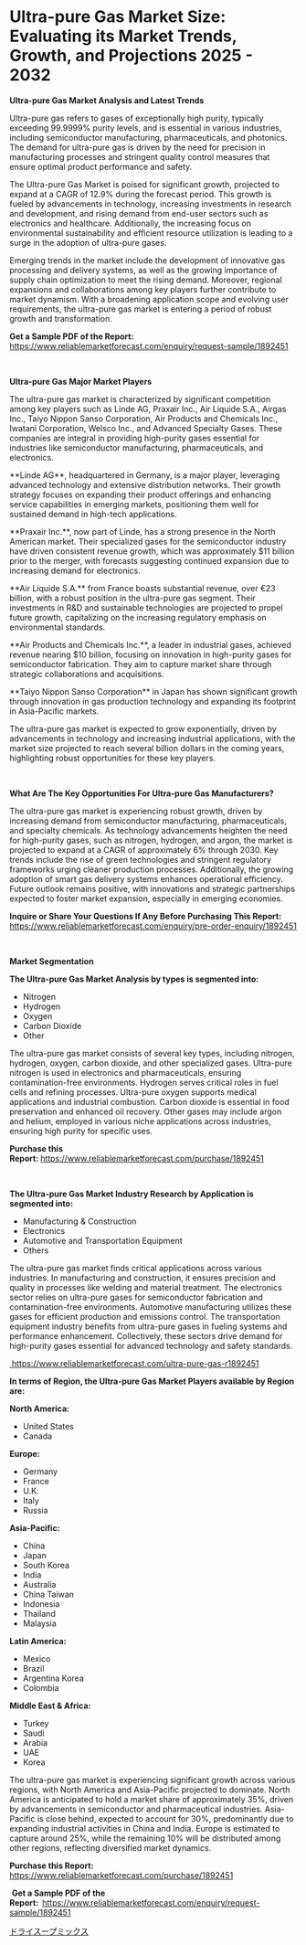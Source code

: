 <p><h1>Ultra-pure Gas Market Size: Evaluating its Market Trends, Growth, and Projections 2025 - 2032</h1></p><p><strong>Ultra-pure Gas Market Analysis and Latest Trends</strong></p>
<p><p>Ultra-pure gas refers to gases of exceptionally high purity, typically exceeding 99.9999% purity levels, and is essential in various industries, including semiconductor manufacturing, pharmaceuticals, and photonics. The demand for ultra-pure gas is driven by the need for precision in manufacturing processes and stringent quality control measures that ensure optimal product performance and safety.</p><p>The Ultra-pure Gas Market is poised for significant growth, projected to expand at a CAGR of 12.9% during the forecast period. This growth is fueled by advancements in technology, increasing investments in research and development, and rising demand from end-user sectors such as electronics and healthcare. Additionally, the increasing focus on environmental sustainability and efficient resource utilization is leading to a surge in the adoption of ultra-pure gases.</p><p>Emerging trends in the market include the development of innovative gas processing and delivery systems, as well as the growing importance of supply chain optimization to meet the rising demand. Moreover, regional expansions and collaborations among key players further contribute to market dynamism. With a broadening application scope and evolving user requirements, the ultra-pure gas market is entering a period of robust growth and transformation.</p></p>
<p><strong>Get a Sample PDF of the Report:&nbsp;</strong> <a href="https://www.reliablemarketforecast.com/enquiry/request-sample/1892451?utm_campaign=1105&utm_medium=2&utm_source=Github&utm_content=ia&utm_term=14012025&utm_id=ultra-pure-gas">https://www.reliablemarketforecast.com/enquiry/request-sample/1892451</a></p>
<p>&nbsp;</p>
<p><strong>Ultra-pure Gas Major Market Players</strong></p>
<p><p>The ultra-pure gas market is characterized by significant competition among key players such as Linde AG, Praxair Inc., Air Liquide S.A., Airgas Inc., Taiyo Nippon Sanso Corporation, Air Products and Chemicals Inc., Iwatani Corporation, Welsco Inc., and Advanced Specialty Gases. These companies are integral in providing high-purity gases essential for industries like semiconductor manufacturing, pharmaceuticals, and electronics.</p><p>**Linde AG**, headquartered in Germany, is a major player, leveraging advanced technology and extensive distribution networks. Their growth strategy focuses on expanding their product offerings and enhancing service capabilities in emerging markets, positioning them well for sustained demand in high-tech applications.</p><p>**Praxair Inc.**, now part of Linde, has a strong presence in the North American market. Their specialized gases for the semiconductor industry have driven consistent revenue growth, which was approximately $11 billion prior to the merger, with forecasts suggesting continued expansion due to increasing demand for electronics.</p><p>**Air Liquide S.A.** from France boasts substantial revenue, over €23 billion, with a robust position in the ultra-pure gas segment. Their investments in R&D and sustainable technologies are projected to propel future growth, capitalizing on the increasing regulatory emphasis on environmental standards.</p><p>**Air Products and Chemicals Inc.**, a leader in industrial gases, achieved revenue nearing $10 billion, focusing on innovation in high-purity gases for semiconductor fabrication. They aim to capture market share through strategic collaborations and acquisitions.</p><p>**Taiyo Nippon Sanso Corporation** in Japan has shown significant growth through innovation in gas production technology and expanding its footprint in Asia-Pacific markets.</p><p>The ultra-pure gas market is expected to grow exponentially, driven by advancements in technology and increasing industrial applications, with the market size projected to reach several billion dollars in the coming years, highlighting robust opportunities for these key players.</p></p>
<p>&nbsp;</p>
<p><strong>What Are The Key Opportunities For Ultra-pure Gas Manufacturers?</strong></p>
<p><p>The ultra-pure gas market is experiencing robust growth, driven by increasing demand from semiconductor manufacturing, pharmaceuticals, and specialty chemicals. As technology advancements heighten the need for high-purity gases, such as nitrogen, hydrogen, and argon, the market is projected to expand at a CAGR of approximately 6% through 2030. Key trends include the rise of green technologies and stringent regulatory frameworks urging cleaner production processes. Additionally, the growing adoption of smart gas delivery systems enhances operational efficiency. Future outlook remains positive, with innovations and strategic partnerships expected to foster market expansion, especially in emerging economies.</p></p>
<p><strong>Inquire or Share Your Questions If Any Before Purchasing This Report:</strong> <a href="https://www.reliablemarketforecast.com/enquiry/pre-order-enquiry/1892451?utm_campaign=1105&utm_medium=2&utm_source=Github&utm_content=ia&utm_term=14012025&utm_id=ultra-pure-gas">https://www.reliablemarketforecast.com/enquiry/pre-order-enquiry/1892451</a></p>
<p>&nbsp;</p>
<p><strong>Market Segmentation</strong></p>
<p><strong>The Ultra-pure Gas Market Analysis by types is segmented into:</strong></p>
<p><ul><li>Nitrogen</li><li>Hydrogen</li><li>Oxygen</li><li>Carbon Dioxide</li><li>Other</li></ul></p>
<p><p>The ultra-pure gas market consists of several key types, including nitrogen, hydrogen, oxygen, carbon dioxide, and other specialized gases. Ultra-pure nitrogen is used in electronics and pharmaceuticals, ensuring contamination-free environments. Hydrogen serves critical roles in fuel cells and refining processes. Ultra-pure oxygen supports medical applications and industrial combustion. Carbon dioxide is essential in food preservation and enhanced oil recovery. Other gases may include argon and helium, employed in various niche applications across industries, ensuring high purity for specific uses.</p></p>
<p><strong>Purchase this Report:&nbsp;</strong><a href="https://www.reliablemarketforecast.com/purchase/1892451?utm_campaign=1105&utm_medium=2&utm_source=Github&utm_content=ia&utm_term=14012025&utm_id=ultra-pure-gas">https://www.reliablemarketforecast.com/purchase/1892451</a></p>
<p>&nbsp;</p>
<p><strong>The Ultra-pure Gas Market Industry Research by Application is segmented into:</strong></p>
<p><ul><li>Manufacturing & Construction</li><li>Electronics</li><li>Automotive and Transportation Equipment</li><li>Others</li></ul></p>
<p><p>The ultra-pure gas market finds critical applications across various industries. In manufacturing and construction, it ensures precision and quality in processes like welding and material treatment. The electronics sector relies on ultra-pure gases for semiconductor fabrication and contamination-free environments. Automotive manufacturing utilizes these gases for efficient production and emissions control. The transportation equipment industry benefits from ultra-pure gases in fueling systems and performance enhancement. Collectively, these sectors drive demand for high-purity gases essential for advanced technology and safety standards.</p></p>
<p><a href="https://www.reliablemarketforecast.com/ultra-pure-gas-r1892451?utm_campaign=1105&utm_medium=2&utm_source=Github&utm_content=ia&utm_term=14012025&utm_id=ultra-pure-gas">&nbsp;https://www.reliablemarketforecast.com/ultra-pure-gas-r1892451</a></p>
<p><strong>In terms of Region, the Ultra-pure Gas Market Players available by Region are:</strong></p>
<p>
    <p> <strong> North America: </strong>
        <ul>
            <li>United States</li>
            <li>Canada</li>
        </ul>
        </p> 
    <p> <strong> Europe: </strong>
        <ul>
            <li>Germany</li>
            <li>France</li>
            <li>U.K.</li>
            <li>Italy</li>
            <li>Russia</li>
        </ul>
        </p> 
    <p> <strong> Asia-Pacific: </strong>
        <ul>
            <li>China</li>
            <li>Japan</li>
            <li>South Korea</li>
            <li>India</li>
            <li>Australia</li>
            <li>China Taiwan</li>
            <li>Indonesia</li>
            <li>Thailand</li>
            <li>Malaysia</li>
        </ul>
        </p> 
    <p> <strong> Latin America: </strong>
        <ul>
            <li>Mexico</li>
            <li>Brazil</li>
            <li>Argentina Korea</li>
            <li>Colombia</li>
        </ul>
        </p> 
    <p> <strong> Middle East & Africa: </strong>
        <ul>
            <li>Turkey</li>
            <li>Saudi</li>
            <li>Arabia</li>
            <li>UAE</li>
            <li>Korea</li>
        </ul>
    </p>
    </p>
<p><p>The ultra-pure gas market is experiencing significant growth across various regions, with North America and Asia-Pacific projected to dominate. North America is anticipated to hold a market share of approximately 35%, driven by advancements in semiconductor and pharmaceutical industries. Asia-Pacific is close behind, expected to account for 30%, predominantly due to expanding industrial activities in China and India. Europe is estimated to capture around 25%, while the remaining 10% will be distributed among other regions, reflecting diversified market dynamics.</p></p>
<p><strong>Purchase this Report: </strong><a href="https://www.reliablemarketforecast.com/purchase/1892451?utm_campaign=1105&utm_medium=2&utm_source=Github&utm_content=ia&utm_term=14012025&utm_id=ultra-pure-gas">https://www.reliablemarketforecast.com/purchase/1892451</a></p>
<p>&nbsp;<strong>Get a Sample PDF of the Report:&nbsp;&nbsp;</strong><a href="https://www.reliablemarketforecast.com/enquiry/request-sample/1892451?utm_campaign=1105&utm_medium=2&utm_source=Github&utm_content=ia&utm_term=14012025&utm_id=ultra-pure-gas">https://www.reliablemarketforecast.com/enquiry/request-sample/1892451</a></p>
<p><strong></strong></p>
<p><p><a href="https://github.com/lababdou/Market-Research-Report-List-6/blob/main/994918030152.md?utm_campaign=1105&utm_medium=2&utm_source=Github&utm_content=ia&utm_term=14012025&utm_id=ultra-pure-gas">ドライスープミックス</a></p></p>